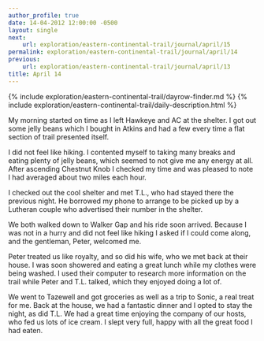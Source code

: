 ```yaml
---
author_profile: true
date: 14-04-2012 12:00:00 -0500
layout: single
next:
    url: exploration/eastern-continental-trail/journal/april/15
permalink: exploration/eastern-continental-trail/journal/april/14
previous:
    url: exploration/eastern-continental-trail/journal/april/13
title: April 14
---
```

{% include exploration/eastern-continental-trail/dayrow-finder.md %}
{% include exploration/eastern-continental-trail/daily-description.html %}

My morning started on time as I left Hawkeye and AC at the shelter. I got out some jelly beans which I bought in Atkins and had a few every time a flat section of trail presented itself.

I did not feel like hiking. I contented myself to taking many breaks and eating plenty of jelly beans, which seemed to not give me any energy at all. After ascending Chestnut Knob I checked my time and was pleased to note I had averaged about two miles each hour.

I checked out the cool shelter and met T.L., who had stayed there the previous night. He borrowed my phone to arrange to be picked up by a Lutheran couple who advertised their number in the shelter.

We both walked down to Walker Gap and his ride soon arrived. Because I was not in a hurry and did not feel like hiking I asked if I could come along, and the gentleman, Peter, welcomed me.

Peter treated us like royalty, and so did his wife, who we met back at their house. I was soon showered and eating a great lunch while my clothes were being washed. I used their computer to research more information on the trail while Peter and T.L. talked, which they enjoyed doing a lot of.

We went to Tazewell and got groceries as well as a trip to Sonic, a real treat for me. Back at the house, we had a fantastic dinner and I opted to stay the night, as did T.L. We had a great time enjoying the company of our hosts, who fed us lots of ice cream. I slept very full, happy with all the great food I had eaten.